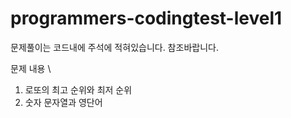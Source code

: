 # programmers-codingtest-level1

문제풀이는 코드내에 주석에 적혀있습니다. 참조바랍니다.

문제 내용 \
  1. 로또의 최고 순위와 최저 순위
  2. 숫자 문자열과 영단어
